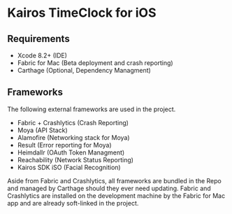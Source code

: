 # Kairos TimeClock for iOS
## Requirements
- Xcode 8.2+ (IDE)
- Fabric for Mac (Beta deployment and crash reporting)
- Carthage (Optional, Dependency Managment)

## Frameworks
The following external frameworks are used in the project.
- Fabric + Crashlytics (Crash Reporting)
- Moya (API Stack)
- Alamofire (Networking stack for Moya)
- Result (Error reporting for Moya)
- Heimdallr (OAuth Token Managment)
- Reachability (Network Status Reporting)
- Kairos SDK iSO (Facial Recognition)

Aside from Fabric and Crashlytics, all frameworks are bundled in the Repo and managed by Carthage should they ever need updating. Fabric and Crashlytics are installed on the development machine by the Fabric for Mac app and are already soft-linked in the project.

